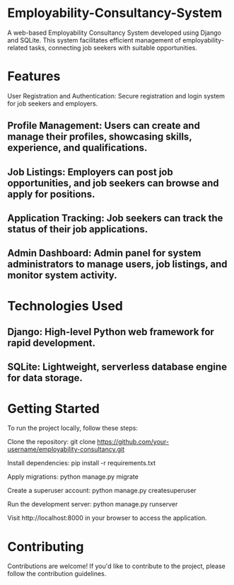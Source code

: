 # Employability-Consultancy-System

A web-based Employability Consultancy System developed using Django and SQLite. This system facilitates efficient management of employability-related tasks, connecting job seekers with suitable opportunities.

# Features
User Registration and Authentication: Secure registration and login system for job seekers and employers.

## Profile Management: Users can create and manage their profiles, showcasing skills, experience, and qualifications.

## Job Listings: Employers can post job opportunities, and job seekers can browse and apply for positions.

## Application Tracking: Job seekers can track the status of their job applications.

## Admin Dashboard: Admin panel for system administrators to manage users, job listings, and monitor system activity.

# Technologies Used
## Django: High-level Python web framework for rapid development.

## SQLite: Lightweight, serverless database engine for data storage.

# Getting Started
To run the project locally, follow these steps:

Clone the repository: git clone https://github.com/your-username/employability-consultancy.git

Install dependencies: pip install -r requirements.txt

Apply migrations: python manage.py migrate

Create a superuser account: python manage.py createsuperuser

Run the development server: python manage.py runserver

Visit http://localhost:8000 in your browser to access the application.

# Contributing
Contributions are welcome! If you'd like to contribute to the project, please follow the contribution guidelines.
